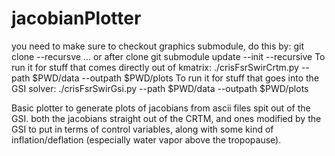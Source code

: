 # jacobianPlotter
you need to make sure to checkout graphics submodule, do this by:
git clone --recursve ...
or after clone
git submodule update --init --recursive
To run it for stuff that comes directly out of kmatrix:
./crisFsrSwirCrtm.py  --path $PWD/data --outpath $PWD/plots
To run it for stuff that goes into the GSI solver:
./crisFsrSwirGsi.py  --path $PWD/data --outpath $PWD/plots


Basic plotter to generate plots of jacobians from ascii files spit out of the GSI. both the jacobians straight out of the CRTM, and ones modified by the GSI to put in terms of control variables, along with some kind of inflation/deflation (especially water vapor above the tropopause). 
